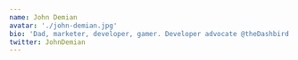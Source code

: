 ```yaml
---
name: John Demian
avatar: './john-demian.jpg'
bio: 'Dad, marketer, developer, gamer. Developer advocate @theDashbird . Serverless fanboy'
twitter: JohnDemian
---
```

